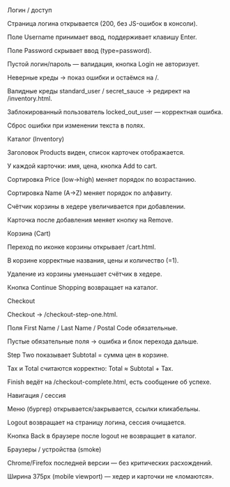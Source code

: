 Логин / доступ

 Страница логина открывается (200, без JS-ошибок в консоли).

 Поле Username принимает ввод, поддерживает клавишу Enter.

 Поле Password скрывает ввод (type=password).

 Пустой логин/пароль — валидация, кнопка Login не авторизует.

 Неверные креды → показ ошибки и остаёмся на /.

 Валидные креды standard_user / secret_sauce → редирект на /inventory.html.

 Заблокированный пользователь locked_out_user — корректная ошибка.

 Сброс ошибки при изменении текста в полях.

Каталог (Inventory)

 Заголовок Products виден, список карточек отображается.

 У каждой карточки: имя, цена, кнопка Add to cart.

 Сортировка Price (low→high) меняет порядок по возрастанию.

 Сортировка Name (A→Z) меняет порядок по алфавиту.

 Счётчик корзины в хедере увеличивается при добавлении.

 Карточка после добавления меняет кнопку на Remove.

Корзина (Cart)

 Переход по иконке корзины открывает /cart.html.

 В корзине корректные названия, цены и количество (=1).

 Удаление из корзины уменьшает счётчик в хедере.

 Кнопка Continue Shopping возвращает на каталог.

Checkout

 Checkout → /checkout-step-one.html.

 Поля First Name / Last Name / Postal Code обязательные.

 Пустые обязательные поля → ошибка и блок перехода дальше.

 Step Two показывает Subtotal = сумма цен в корзине.

 Tax и Total считаются корректно: Total ≈ Subtotal + Tax.

 Finish ведёт на /checkout-complete.html, есть сообщение об успехе.

Навигация / сессия

 Меню (бургер) открывается/закрывается, ссылки кликабельны.

 Logout возвращает на страницу логина, сессия очищается.

 Кнопка Back в браузере после logout не возвращает в каталог.

Браузеры / устройства (smoke)

 Chrome/Firefox последней версии — без критических расхождений.

 Ширина 375px (mobile viewport) — хедер и карточки не «ломаются».
